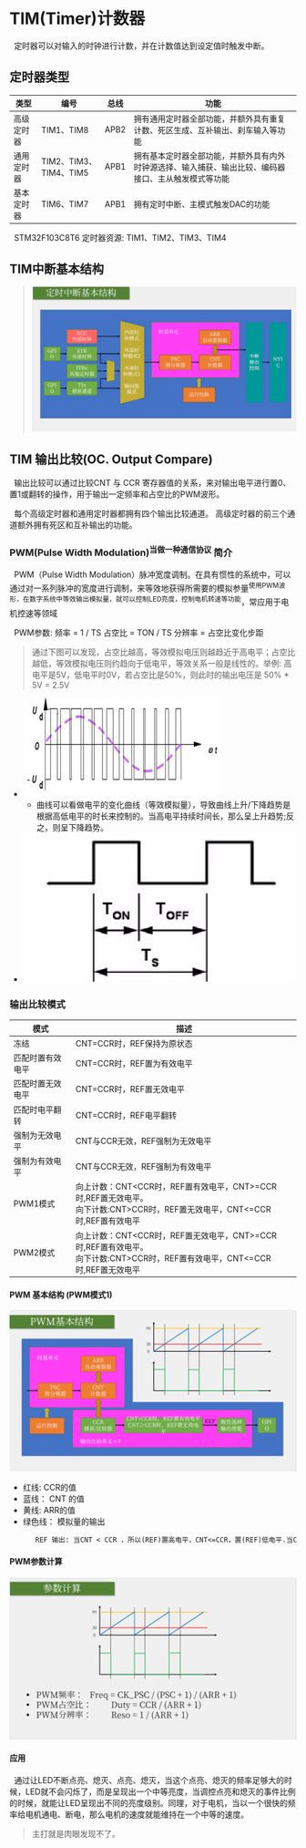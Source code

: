 # TIM(Timer)计数器
&nbsp;&nbsp;定时器可以对输入的时钟进行计数，并在计数值达到设定值时触发中断。

## 定时器类型
|类型|编号|总线|功能|
|---|---|---|---|
|高级定时器|TIM1、TIM8|APB2|拥有通用定时器全部功能，并额外具有重复计数、死区生成、互补输出、刹车输入等功能|
|通用定时器|TIM2、TIM3、TIM4、TIM5|APB1|拥有基本定时器全部功能，并额外具有内外时钟源选择、输入捕获、输出比较、编码器接口、主从触发模式等功能|
|基本定时器|TIM6、TIM7|APB1|拥有定时中断、主模式触发DAC的功能|

&nbsp;&nbsp;STM32F103C8T6 定时器资源: TIM1、TIM2、TIM3、TIM4

## TIM中断基本结构
> <img src="./../999.REF_IMGS/2023-12-23_13-47_TIM_Interrupt.png"/>


## TIM 输出比较(OC. Output Compare)
&nbsp;&nbsp;输出比较可以通过比较CNT 与 CCR 寄存器值的关系，来对输出电平进行置0、置1或翻转的操作，用于输出一定频率和占空比的PWM波形。

&nbsp;&nbsp;每个高级定时器和通用定时器都拥有四个输出比较通道。 高级定时器的前三个通道额外拥有死区和互补输出的功能。

### PWM(Pulse Width Modulation)<sup>当做一种通信协议</sup> 简介
&nbsp;&nbsp;PWM（Pulse Width Modulation）脉冲宽度调制。在具有惯性的系统中，可以通过对一系列脉冲的宽度进行调制，来等效地获得所需要的模拟参量<sup>使用PWM波形，在数字系统中等效输出模拟量，就可以控制LED亮度，控制电机转速等功能</sup>，常应用于电机控速等领域

&nbsp;&nbsp;PWM参数:  频率 = 1 / TS            占空比 = TON / TS           分辨率 = 占空比变化步距
> 通过下图可以发现，占空比越高，等效模拟电压则越趋近于高电平；占空比越低，等效模拟电压则约趋向于低电平，等效关系一般是线性的。举例: 高电平是5V，低电平时0V，若占空比是50%，则此时的输出电压是 50% * 5V = 2.5V

- <img src="../999.REF_IMGS/pwm_001.png"/>
    
    + 曲线可以看做电平的变化曲线（等效模拟量），导致曲线上升/下降趋势是根据高低电平的时长来控制的。当高电平持续时间长，那么呈上升趋势;反之，则呈下降趋势。

-  <img src="../999.REF_IMGS/pwm_002.png"/>

### 输出比较模式
|模式|描述|
|---|---|
|冻结|CNT=CCR时，REF保持为原状态|
|匹配时置有效电平|CNT=CCR时，REF置为有效电平|
|匹配时置无效电平|CNT=CCR时，REF置无效电平|
|匹配时电平翻转|CNT=CCR时，REF电平翻转|
|强制为无效电平|CNT与CCR无效，REF强制为无效电平|
|强制为有效电平|CNT与CCR无效，REF强制为有效电平|
|PWM1模式|向上计数：CNT<CCR时，REF置有效电平，CNT>=CCR时,REF置无效电平。<br/> 向下计数:CNT>CCR时，REF置无效电平，CNT<=CCR时,REF置有效电平|
|PWM2模式|向上计数：CNT<CCR时，REF置无效电平，CNT>=CCR时,REF置有效电平。<br/> 向下计数:CNT>CCR时，REF置有效电平，CNT<=CCR时,REF置无效电平|

#### PWM 基本结构 (PWM模式1)
<img src="../999.REF_IMGS/PWM-jibenjiegou-01.png"/>

- 红线:  CCR的值
- 蓝线： CNT 的值
- 黄线:  ARR的值
- 绿色线： 模拟量的输出
  ```txt
     REF 输出: 当CNT < CCR ，所以(REF)置高电平，CNT<=CCR，置(REF)低电平.当CNT溢出清零时，CNT<CCR，置(REF)高电平.那么此时，就可以通过设置CCR的值，来控制(REF)输出高/低电平，从而控制占空比。
  ```

#### PWM参数计算
<img src="../999.REF_IMGS/PWM-canshujisuan-01.png"/>

#### 应用
&nbsp;&nbsp;通过让LED不断点亮、熄灭、点亮、熄灭，当这个点亮、熄灭的频率足够大的时候，LED就不会闪烁了，而是呈现出一个中等亮度，当调控点亮和熄灭的事件比例的时候，就能让LED呈现出不同的亮度级别。同理，对于电机，当以一个很快的频率给电机通电、断电，那么电机的速度就能维持在一个中等的速度。
> 主打就是肉眼发现不了。
